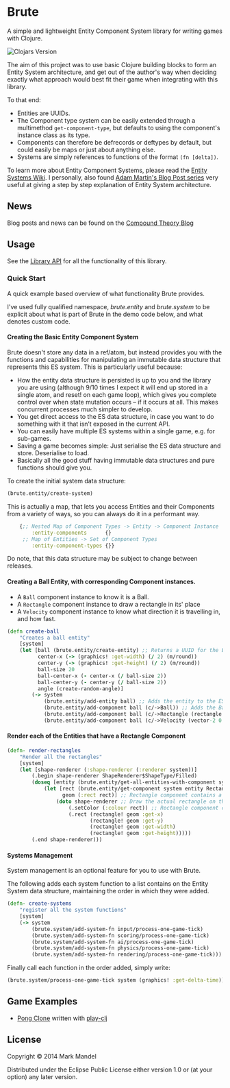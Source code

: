 # Brute

A simple and lightweight Entity Component System library for writing games with Clojure.

![Clojars Version](https://clojars.org/brute/latest-version.svg?v=1)

The aim of this project was to use basic Clojure building blocks to form an Entity System architecture, and get out of the
author's way when deciding exactly what approach would best fit their game when integrating with this library.

To that end:

- Entities are UUIDs.
- The Component type system can be easily extended through a multimethod `get-component-type`, but defaults to using the component's instance class as its type.
- Components can therefore be defrecords or deftypes by default, but could easily be maps or just about anything else.
- Systems are simply references to functions of the format `(fn [delta])`.

To learn more about Entity Component Systems, please read the [Entity Systems Wiki](http://entity-systems.wikidot.com/).
I personally, also found [Adam Martin's Blog Post series](http://t-machine.org/index.php/2007/09/03/entity-systems-are-the-future-of-mmog-development-part-1/)
very useful at giving a step by step explanation of Entity System architecture.

## News

Blog posts and news can be found on the [Compound Theory Blog](http://www.compoundtheory.com/category/brute)

## Usage

See the [Library API](https://markmandel.github.io/brute/codox/) for all the functionality of this library.

### Quick Start

A quick example based overview of what functionality Brute provides.

I've used fully qualified namespace, *brute.entity* and *brute.system* to be explicit about what is part of Brute in the demo code below, and what denotes custom code.

#### Creating the Basic Entity Component System

Brute doesn't store any data in a ref/atom, but instead provides you with the functions and capabilities for manipulating an immutable data structure that represents this ES system.  This is particularly useful because:

- How the entity data structure is persisted is up to you and the library you are using (although 9/10 times I expect it will end up stored in a single atom, and reset! on each game loop), which gives you complete control over when state mutation occurs – if it occurs at all. This makes concurrent processes much simpler to develop.
- You get direct access to the ES data structure, in case you want to do something with it that isn’t exposed in the current API.
- You can easily have multiple ES systems within a single game, e.g. for sub-games.
- Saving a game becomes simple: Just serialise the ES data structure and store. Deserialise to load.
- Basically all the good stuff having immutable data structures and pure functions should give you.

To create the initial system data structure:

```clojure
(brute.entity/create-system)
```

This is actually a map, that lets you access Entities and their Components from a variety of ways, so you can always do it in a performant way.

```clojure
    {;; Nested Map of Component Types -> Entity -> Component Instance
        :entity-components      {}
     ;; Map of Entities -> Set of Component Types
        :entity-component-types {}}
```

Do note, that this data structure may be subject to change between releases.

#### Creating a Ball Entity, with corresponding Component instances.

- A `Ball` component instance to know it is a Ball.
- A `Rectangle` component instance to draw a rectangle in its' place
- A `Velocity` component instance to know what direction it is travelling in, and how fast.

```clojure
(defn create-ball
    "Creates a ball entity"
    [system]
    (let [ball (brute.entity/create-entity) ;; Returns a UUID for the Entity
          center-x (-> (graphics! :get-width) (/ 2) (m/round))
          center-y (-> (graphics! :get-height) (/ 2) (m/round))
          ball-size 20
          ball-center-x (- center-x (/ ball-size 2))
          ball-center-y (- center-y (/ ball-size 2))
          angle (create-random-angle)]
        (-> system
            (brute.entity/add-entity ball) ;; Adds the entity to the ES data structure and returns it
            (brute.entity/add-component ball (c/->Ball)) ;; Adds the Ball instance to the ES data structure and returns it
            (brute.entity/add-component ball (c/->Rectangle (rectangle ball-center-x ball-center-y ball-size ball-size) (color :white))) ;; Adds the Rectangle instance to the ES data structure and returns it
            (brute.entity/add-component ball (c/->Velocity (vector-2 0 300 :set-angle angle)))))) ;; Adds the Velocity instance to the ES data structure and returns it
```

#### Render each of the Entities that have a Rectangle Component

```clojure
(defn- render-rectangles
    "Render all the rectangles"
    [system]
    (let [shape-renderer (:shape-renderer (:renderer system))]
        (.begin shape-renderer ShapeRenderer$ShapeType/Filled)
        (doseq [entity (brute.entity/get-all-entities-with-component system Rectangle)] ;; loop around all the entities that have a Rectangle Component instance
            (let [rect (brute.entity/get-component system entity Rectangle) ;; get the Rectangle Component Instance for this entity
                  geom (:rect rect)] ;; Rectangle component contains a Rectangle geometry shape.
                (doto shape-renderer ;; Draw the actual rectangle on the screen
                    (.setColor (:colour rect)) ;; Rectangle component contains the colour
                    (.rect (rectangle! geom :get-x)
                           (rectangle! geom :get-y)
                           (rectangle! geom :get-width)
                           (rectangle! geom :get-height)))))
        (.end shape-renderer)))
```

#### Systems Management
System management is an optional feature for you to use with Brute.

The following adds each system function to a list contains on the Entity System data structure, maintaining the order in which they were added.

```clojure
(defn- create-systems
    "register all the system functions"
    [system]
    (-> system
    	(brute.system/add-system-fn input/process-one-game-tick)
    	(brute.system/add-system-fn scoring/process-one-game-tick)
    	(brute.system/add-system-fn ai/process-one-game-tick)
    	(brute.system/add-system-fn physics/process-one-game-tick)
    	(brute.system/add-system-fn rendering/process-one-game-tick)))
```

Finally call each function in the order added, simply write:

```clojure
(brute.system/process-one-game-tick system (graphics! :get-delta-time))
```



## Game Examples

- [Pong Clone](https://github.com/markmandel/brute-play-pong) written with [play-clj](https://github.com/oakes/play-clj)

## License

Copyright © 2014 Mark Mandel

Distributed under the Eclipse Public License either version 1.0 or (at
your option) any later version.
